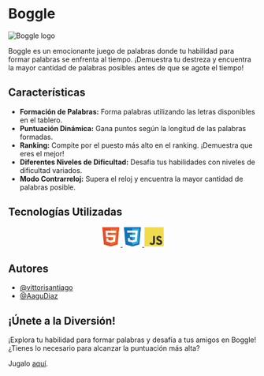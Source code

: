 # Boggle

![Boggle logo](https://i.postimg.cc/ydchvxYD/Logo.png)

Boggle es un emocionante juego de palabras donde tu habilidad para formar palabras se enfrenta al tiempo. ¡Demuestra tu destreza y encuentra la mayor cantidad de palabras posibles antes de que se agote el tiempo!

## Características

- **Formación de Palabras:** Forma palabras utilizando las letras disponibles en el tablero.
- **Puntuación Dinámica:** Gana puntos según la longitud de las palabras formadas.
- **Ranking:** Compite por el puesto más alto en el ranking. ¡Demuestra que eres el mejor!
- **Diferentes Niveles de Dificultad:** Desafía tus habilidades con niveles de dificultad variados.
- **Modo Contrarreloj:** Supera el reloj y encuentra la mayor cantidad de palabras posible.

## Tecnologías Utilizadas

<p align="center">
  <a href="https://developer.mozilla.org/en-US/docs/Web/HTML" target="_blank" rel="noreferrer">
    <img src="https://raw.githubusercontent.com/devicons/devicon/master/icons/html5/html5-original.svg" alt="html5" width="40" height="40"/>
  </a>
  <a href="https://developer.mozilla.org/en-US/docs/Web/CSS" target="_blank" rel="noreferrer">
    <img src="https://raw.githubusercontent.com/devicons/devicon/master/icons/css3/css3-original.svg" alt="css3" width="40" height="40"/>
  </a>
  <a href="https://developer.mozilla.org/en-US/docs/Web/JavaScript" target="_blank" rel="noreferrer">
    <img src="https://raw.githubusercontent.com/devicons/devicon/master/icons/javascript/javascript-original.svg" alt="javascript" width="40" height="40"/>
  </a>
</p>

## Autores

- [@vittorisantiago](https://github.com/vittorisantiago)
- [@AaguDiaz](https://github.com/AaguDiaz)

## ¡Únete a la Diversión!

¡Explora tu habilidad para formar palabras y desafía a tus amigos en Boggle! ¿Tienes lo necesario para alcanzar la puntuación más alta?

Jugalo [aquí](https://vittorisantiago.github.io/boggle/).